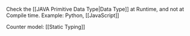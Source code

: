 Check the [[JAVA Primitive Data Type|Data Type]] at Runtime, and not at Compile time.
Example: Python, [[JavaScript]]

Counter model: [[Static Typing]]
